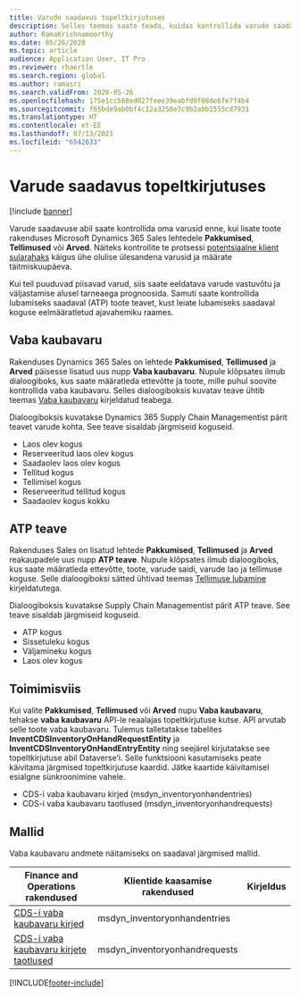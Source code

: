 ```yaml
---
title: Varude saadavus topeltkirjutuses
description: Selles teemas saate teada, kuidas kontrollida varude saadavust topeltkirjutuses.
author: RamaKrishnamoorthy
ms.date: 05/26/2020
ms.topic: article
audience: Application User, IT Pro
ms.reviewer: rhaertle
ms.search.region: global
ms.author: ramasri
ms.search.validFrom: 2020-05-26
ms.openlocfilehash: 175e1cc568ed027feee39eabfd9f08de6fe7f4b4
ms.sourcegitcommit: f65bde9ab0bf4c12a3250e7c9b2abb1555cd7931
ms.translationtype: HT
ms.contentlocale: et-EE
ms.lasthandoff: 07/13/2021
ms.locfileid: "6542633"
---
```

# <a name="inventory-availability-in-dual-write"></a>Varude saadavus topeltkirjutuses

[!include [banner](../../includes/banner.md)]

Varude saadavuse abil saate kontrollida oma varusid enne, kui lisate toote rakenduses Microsoft Dynamics 365 Sales lehtedele **Pakkumised**, **Tellimused** või **Arved**. Näiteks kontrollite te protsessi [potentsiaalne klient sularahaks](dual-write-prospect-to-cash.md) käigus ühe olulise ülesandena varusid ja määrate täitmiskuupäeva.

Kui teil puuduvad piisavad varud, siis saate eeldatava varude vastuvõtu ja väljastamise alusel tarneaega prognoosida. Samuti saate kontrollida lubamiseks saadaval (ATP) toote teavet, kust leiate lubamiseks saadaval koguse eelmääratletud ajavahemiku raames.

## <a name="on-hand-inventory"></a>Vaba kaubavaru

Rakenduses Dynamics 365 Sales on lehtede **Pakkumised**, **Tellimused** ja **Arved** päisesse lisatud uus nupp **Vaba kaubavaru**. Nupule klõpsates ilmub dialoogiboks, kus saate määratleda ettevõtte ja toote, mille puhul soovite kontrollida vaba kaubavaru. Selles dialoogiboksis kuvatav teave ühtib teemas [Vaba kaubavaru](../../../../supply-chain/inventory/tasks/check-availability-stock.md) kirjeldatud teabega.

Dialoogiboksis kuvatakse Dynamics 365 Supply Chain Managementist pärit teavet varude kohta. See teave sisaldab järgmiseid koguseid.

- Laos olev kogus
- Reserveeritud laos olev kogus
- Saadaolev laos olev kogus
- Tellitud kogus
- Tellimisel kogus
- Reserveeritud tellitud kogus
- Saadaolev kogus kokku

## <a name="atp-information"></a>ATP teave

Rakenduses Sales on lisatud lehtede **Pakkumised**, **Tellimused** ja **Arved** reakaupadele uus nupp **ATP teave**. Nupule klõpsates ilmub dialoogiboks, kus saate määratleda ettevõtte, toote, varude saidi, varude lao ja tellimuse koguse. Selle dialoogiboksi sätted ühtivad teemas [Tellimuse lubamine](../../../../supply-chain/sales-marketing/delivery-dates-available-promise-calculations.md#atp-calculations) kirjeldatutega.

Dialoogiboksis kuvatakse Supply Chain Managementist pärit ATP teave. See teave sisaldab järgmiseid koguseid.

- ATP kogus
- Sissetuleku kogus
- Väljamineku kogus
- Laos olev kogus

## <a name="how-it-works"></a>Toimimisviis

Kui valite **Pakkumised**, **Tellimused** või **Arved** nupu **Vaba kaubavaru**, tehakse **vaba kaubavaru** API-le reaalajas topeltkirjutuse kutse. API arvutab selle toote vaba kaubavaru. Tulemus talletatakse tabelites **InventCDSInventoryOnHandRequestEntity** ja **InventCDSInventoryOnHandEntryEntity** ning seejärel kirjutatakse see topeltkirjutuse abil Dataverse’i. Selle funktsiooni kasutamiseks peate käivitama järgmised topeltkirjutuse kaardid. Jätke kaartide käivitamisel esialgne sünkroonimine vahele.

- CDS-i vaba kaubavaru kirjed (msdyn_inventoryonhandentries)
- CDS-i vaba kaubavaru taotlused (msdyn_inventoryonhandrequests)

## <a name="templates"></a>Mallid

Vaba kaubavaru andmete näitamiseks on saadaval järgmised mallid.

Finance and Operations rakendused | Klientide kaasamise rakendused     | Kirjeldus
---|---|---
[CDS-i vaba kaubavaru kirjed](mapping-reference.md#145) | msdyn_inventoryonhandentries |
[CDS-i vaba kaubavaru kirjete taotlused](mapping-reference.md#147) | msdyn_inventoryonhandrequests |

[!INCLUDE[footer-include](../../../../includes/footer-banner.md)]
